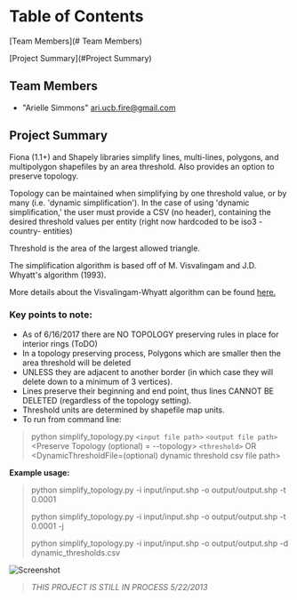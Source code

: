 # Table of Contents

[Team Members](# Team Members)

[Project Summary](#Project Summary)

## Team Members

* "Arielle Simmons" <ari.ucb.fire@gmail.com>

## Project Summary

Fiona (1.1+) and Shapely libraries simplify lines, multi-lines, polygons, and multipolygon shapefiles by an area threshold. Also provides an option to preserve topology.

Topology can be maintained when simplifying by one threshold value, or by many (i.e. 'dynamic simplification'). In the case of using 'dynamic simplification,' the user must provide a CSV (no header), containing the desired threshold values per entity (right now hardcoded to be iso3 -country- entities)

Threshold is the area of the largest allowed triangle.

The simplification algorithm is based off of M. Visvalingam and J.D. Whyatt's algorithm (1993).

More details about the Visvalingam-Whyatt algorithm can be found [here.](https://hydra.hull.ac.uk/resources/hull:8338)

### **Key points to note:**

* As of 6/16/2017 there are NO TOPOLOGY preserving rules in place for interior rings (ToDO)
* In a topology preserving process, Polygons which are smaller then the area threshold will be deleted
* UNLESS they are adjacent to another border (in which case they will delete down to a minimum of 3 vertices).
* Lines preserve their beginning and end point, thus lines CANNOT BE DELETED (regardless of the topology setting).
* Threshold units are determined by shapefile map units.
* To run from command line:

> python simplify_topology.py `<input file path>` `<output file path>` <Preserve Topology (optional) = --topology> `<threshold>` OR <DynamicThresholdFile=(optional) dynamic threshold csv file path>

**Example usage:**

> python simplify_topology.py -i input/input.shp -o output/output.shp -t 0.0001
>
> python simplify_topology.py -i input/input.shp -o output/output.shp -t 0.0001 -j
>
> python simplify_topology.py -i input/input.shp -o output/output.shp -d dynamic_thresholds.csv

![Screenshot](https://raw.github.com/ARSimmons/Simplify_with_Topology/master/dynamic_simplification.JPG)

> *THIS PROJECT IS STILL IN PROCESS 5/22/2013*
